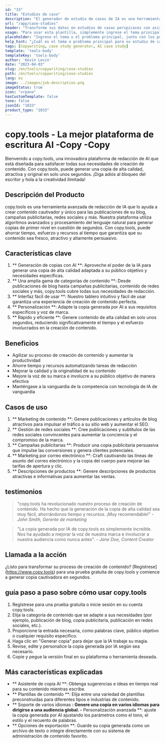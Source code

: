 ```yaml
---
id: "33"
title: "Estudios de caso"
description: "El generador de estudio de casos de IA es una herramienta innovadora que utiliza inteligencia artificial para crear estudios de casos convincentes.  Esta poderosa herramienta lo ayuda a generar estudios de casos bien estructurados, atractivos e informativos basados ​​en sus datos y puntos clave proporcionados, ahorrándole tiempo y esfuerzo en el proceso."
url: "/app/case-studies"
header: "Transforme sus datos en estudios de casos perspicaces con asistencia de IA."
usage: "Para usar esta plantilla, simplemente ingrese el tema principal de su estudio de caso, los puntos clave y cualquier datos o estadísticas relevantes.  Esta herramienta generará un estudio de caso bien estructurado, cautivador e informativo basado en su aporte."
placeholder: "Ingrese el tema o el problema principal, junto con los puntos clave y los datos que desea incluir en su estudio de caso, por ejemplo: \ n \ nmain Asunto: Mejora de la satisfacción del cliente en una tienda minorista \ n \ nkey Puntos: \ n \ n1.  Identificación de puntos de dolor del cliente \ N2.  Implementación de soluciones efectivas \ n3.  Evaluación del impacto de los cambios \ n \ ndata: aumento en la calificación promedio de satisfacción del cliente de 3.5 a 4.2 \ n \ nkeywords: minorista, satisfacción del cliente, mejora"
help_hint: "¿Cuál es el tema o problema principal para su estudio de caso?  Proporcione puntos clave, datos o estadísticas que desee incluir, y crearemos un estudio de caso integral basado en su aporte."
tags: [Copywriting, case study generator, AI case study]
template: 'tools-body'
templateKey: 'tools-body'
author: 'Kevin Levin'
date: "2023-04-03"
slug: /en/tools/copywriting/case-studies
path: /en/tools/copywriting/case-studies
lang: es
image: ../images/job-description.png
imageStatus: true
icon: "vrpano"
hasCustomTemplate: false
tone: false
jsonId: "1033"
product_type: "1033"
---
```

# copy.tools - La mejor plataforma de escritura AI -Copy -Copy

Bienvenido a copy.tools, una innovadora plataforma de redacción de AI que está diseñada para satisfacer todas sus necesidades de creación de contenido.  Con copy.tools, puede generar una copia de alta calidad, atractiva y original en solo unos segundos.  ¡Diga adiós al bloqueo del escritor y hola a la creatividad ilimitada!

## Descripción del Producto

copy.tools es una herramienta avanzada de redacción de IA que lo ayuda a crear contenido cautivador y único para las publicaciones de su blog, campañas publicitarias, redes sociales y más.  Nuestra plataforma utiliza algoritmos avanzados y procesamiento del lenguaje natural para generar copias de primer nivel en cuestión de segundos.  Con copy.tools, puede ahorrar tiempo, esfuerzo y recursos al tiempo que garantiza que su contenido sea fresco, atractivo y altamente persuasivo.

## Características clave

1. ** Generación de copias con AI **: Aproveche el poder de la IA para generar una copia de alta calidad adaptada a su público objetivo y necesidades específicas.
 2. ** Una amplia gama de categorías de contenido **: Desde publicaciones de blog hasta campañas publicitarias, contenido de redes sociales y más, copy.tools cubre todas sus necesidades de redacción.
 3. ** Interfaz fácil de usar **: Nuestro tablero intuitivo y fácil de usar garantiza una experiencia de creación de contenido perfecta.
 4. ** Personalización **: Adapte la copia generada por AI a sus requisitos específicos y voz de marca.
 5. ** Rápido y eficiente **: Genere contenido de alta calidad en solo unos segundos, reduciendo significativamente el tiempo y el esfuerzo involucrados en la creación de contenido.

## Beneficios

- Agilizar su proceso de creación de contenido y aumentar la productividad
 - Ahorre tiempo y recursos automatizando tareas de redacción
 - Mejorar la calidad y la originalidad de su contenido
 - Mejore la voz de su marca e involucre a su público objetivo de manera efectiva
 - Manténgase a la vanguardia de la competencia con tecnología de IA de vanguardia

## Casos de uso

1. ** Marketing de contenido **: Genere publicaciones y artículos de blog atractivos para impulsar el tráfico a su sitio web y aumentar el SEO.
 2. ** Gestión de redes sociales **: Cree publicaciones y subtítulos de las redes sociales convincentes para aumentar la conciencia y el compromiso de la marca.
 3. ** Campañas publicitarias **: Producir una copia publicitaria persuasiva que impulse las conversiones y genera clientes potenciales.
 4. ** Marketing por correo electrónico **: Craft cautivando las líneas de asunto del correo electrónico y la copia del cuerpo para mejorar las tarifas de apertura y clic.
 5. ** Descripciones de productos **: Genere descripciones de productos atractivas e informativas para aumentar las ventas.

## testimonios

> "copy.tools ha revolucionado nuestro proceso de creación de contenido. Ha hecho que la generación de la copia de alta calidad sea muy fácil, ahorrándonos tiempo y recursos. ¡Muy recomendable!"  - _John Smith, Gerente de marketing_

> "La copia generada por IA de copy.tools es simplemente increíble. Nos ha ayudado a mejorar la voz de nuestra marca e involucrar a nuestra audiencia como nunca antes".  - _Jane Doe, Content Creator_

## Llamada a la acción

¿Listo para transformar su proceso de creación de contenido?  [Regístrese] (https://www.copy.tools) para una prueba gratuita de copy.tools y comience a generar copia cautivadora en segundos.

## guía paso a paso sobre cómo usar copy.tools

1. Regístrese para una prueba gratuita o inicie sesión en su cuenta copy.tools.
 2. Elija la categoría de contenido que se adapte a sus necesidades (por ejemplo, publicación de blog, copia publicitaria, publicación en redes sociales, etc.).
 3. Proporcione la entrada necesaria, como palabras clave, público objetivo o cualquier requisito específico.
 4. Haga clic en "Generar copia" para dejar que la IA trabaje su magia.
 5. Revise, edite y personalice la copia generada por IA según sea necesario.
 6. Copie y pegue la versión final en su plataforma o herramienta deseada.

## Más características explicadas

- ** Asistente de copia AI **: Obtenga sugerencias e ideas en tiempo real para su contenido mientras escribe.
 - ** Plantillas de contenido **: Elija entre una variedad de plantillas preconstruidas para diferentes tipos e industrias de contenido.
 - ** Soporte de varios idiomas **: Genere una copia en varios idiomas para dirigirse a una audiencia global.
 -** Personalización avanzada **: ajuste la copia generada por AI ajustando los parámetros como el tono, el estilo y el recuento de palabras.
 - ** Opciones de exportación **: Guarde su copia generada como un archivo de texto o integre directamente con su sistema de administración de contenido favorito.
